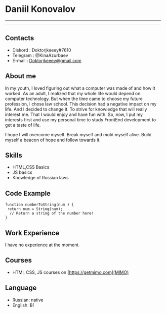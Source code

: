 # Daniil Konovalov
**********
**********
## Contacts
* Diskord : Doktorjkeeey#7610
* Telegram : @KinaAzurbaev
* E-mail : Doktorjkeeey@gmail.com
## About me
In my youth, I loved figuring out what a computer was made of and how it worked. As an adult, I realized that my whole life would depend on computer technology. But when the time came to choose my future profession, I chose law school. This decision had a negative impact on my life. And I decided to change it. To strive for knowledge that will really interest me. That I would enjoy and have fun with. So, now, I put my interests first and use my personal time to study FrontEnd development to get a taste of life.


I hope I will overcome myself. Break myself and mold myself alive. Build myself a beacon of hope and follow towards it.
## Skills
+ HTML,CSS Basics
+ JS basics
+ Knowledge of Russian laws
## Code Example
```
function numberToString(num ) {
 return num = String(num);
  // Return a string of the number here!
}
```
## Work Experience
I have no experience at the moment.
## Courses
- HTMl, CSS, JS courses on [https://getmimo.com](MIMO)
## Language 
- Russian: native
- English: B1
